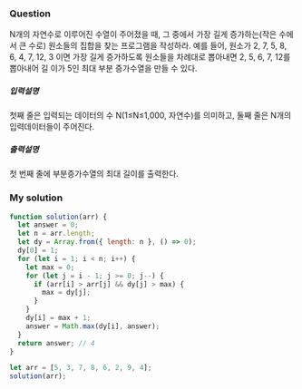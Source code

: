 ### Question

N개의 자연수로 이루어진 수열이 주어졌을 때, 그 중에서 가장 길게 증가하는(작은 수에서 큰
수로) 원소들의 집합을 찾는 프로그램을 작성하라. 예를 들어, 원소가 2, 7, 5, 8, 6, 4, 7,
12, 3 이면 가장 길게 증가하도록 원소들을 차례대로 뽑아내면 2, 5, 6, 7, 12를 뽑아내어 길
이가 5인 최대 부분 증가수열을 만들 수 있다.

##### 입력설명

첫째 줄은 입력되는 데이터의 수 N(1≤N≤1,000, 자연수)를 의미하고,
둘째 줄은 N개의 입력데이터들이 주어진다.

##### 출력설명

첫 번째 줄에 부분증가수열의 최대 길이를 출력한다.

### My solution

```javascript
function solution(arr) {
  let answer = 0;
  let n = arr.length;
  let dy = Array.from({ length: n }, () => 0);
  dy[0] = 1;
  for (let i = 1; i < n; i++) {
    let max = 0;
    for (let j = i - 1; j >= 0; j--) {
      if (arr[i] > arr[j] && dy[j] > max) {
        max = dy[j];
      }
    }
    dy[i] = max + 1;
    answer = Math.max(dy[i], answer);
  }
  return answer; // 4
}

let arr = [5, 3, 7, 8, 6, 2, 9, 4];
solution(arr);
```
